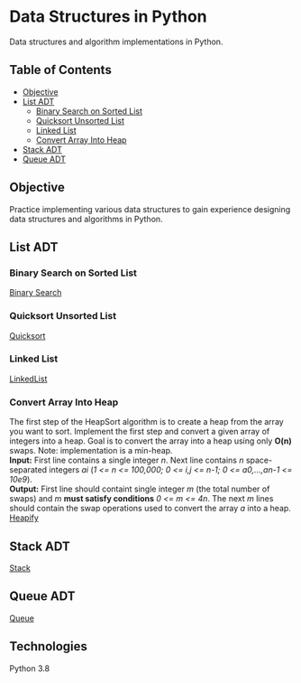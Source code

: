 # Data Structures in Python
Data structures and algorithm implementations in Python.

## Table of Contents
* [Objective](#objective)
* [List ADT](#list-adt)
  - [Binary Search on Sorted List](#binary-search-on-sorted-list)
  - [Quicksort Unsorted List](#quicksort-unsorted-list)
  - [Linked List](#linked-list)
  - [Convert Array Into Heap](#convert-array-into-heap)
* [Stack ADT](#stack-adt)
* [Queue ADT](#queue-adt)


## Objective
Practice implementing various data structures to gain experience designing data structures and algorithms in Python.

## List ADT

### Binary Search on Sorted List
[Binary Search](binarysearch.py "binarysearch.py")

### Quicksort Unsorted List
[Quicksort](quicksort.py "quicksort.py")

### Linked List
[LinkedList](linkedlist.py "linkedlist.py")

### Convert Array Into Heap
The first step of the HeapSort algorithm is to create a heap from the array you want to sort. Implement the first step and convert a given array of integers into a heap. Goal is to convert the array into a heap using only **O(n)** swaps. Note: implementation is a min-heap.  
**Input:** First line contains a single integer _n_. Next line contains _n_ space-separated integers _ai_ (_1 <= n <= 100,000; 0 <= i,j <= n-1; 0 <= a0,...,an-1 <= 10e9_).  
**Output:** First line should containt single integer _m_ (the total number of swaps) and _m_ **must satisfy conditions** _0 <= m <= 4n_. The next _m_ lines should contain the swap operations used to convert the array _a_ into a heap.  
[Heapify](build_heap.py "build_heap.py")


## Stack ADT
[Stack](stack.py "stack.py")

## Queue ADT
[Queue](queue.py "queue.py")

## Technologies
Python 3.8
